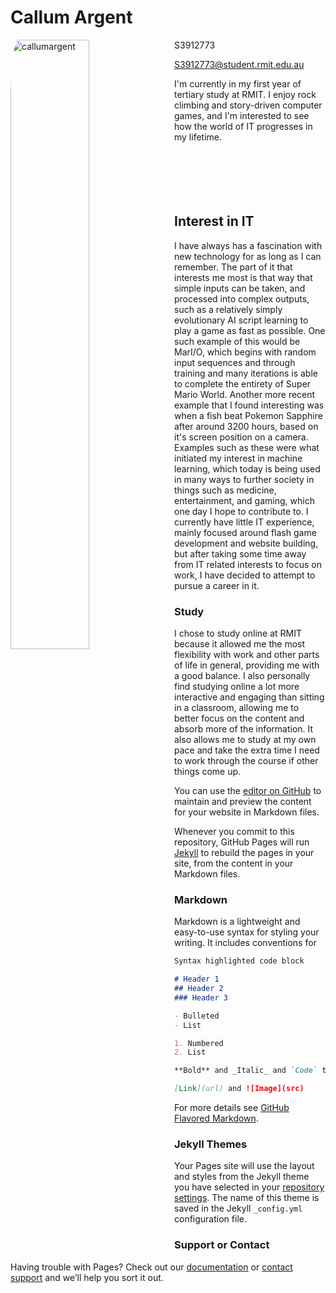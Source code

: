 # Callum Argent
<img src="https://i.ibb.co/5njtNtn/callumargent.jpg"
     alt="callumargent"
     style="float: left; margin-right: 10px; width: 50%; border-radius: 5%"/>

S3912773

S3912773@student.rmit.edu.au

I'm currently in my first year of tertiary study at RMIT. I enjoy rock climbing and story-driven computer games, and I'm interested to see how the world of IT progresses in my lifetime.
<br>
<br>
<br>
<br>
<br>
<br>
## Interest in IT
I have always has a fascination with new technology for as long as I can remember. The part of it that interests me most is that way that simple inputs can be taken, and processed into complex outputs, such as a relatively simply evolutionary AI script learning to play a game as fast as possible. One such example of this would be MarI/O, which begins with random input sequences and through training and many iterations is able to complete the entirety of Super Mario World. Another more recent example that I found interesting was when a fish beat Pokemon Sapphire after around 3200 hours, based on it's screen position on a camera. Examples such as these were what initiated my interest in machine learning, which today is being used in many ways to further society in things such as medicine, entertainment, and gaming, which one day I hope to contribute to. I currently have little IT experience, mainly focused around flash game development and website building, but after taking some time away from IT related interests to focus on work, I have decided to attempt to pursue a career in it.

### Study
I chose to study online at RMIT because it allowed me the most flexibility with work and other parts of life in general, providing me with a good balance. I also personally find studying online a lot more interactive and engaging than sitting in a classroom, allowing me to better focus on the content and absorb more of the information. It also allows me to study at my own pace and take the extra time I need to work through the course if other things come up.



You can use the [editor on GitHub](https://github.com/callumargent/ITProfile/edit/gh-pages/index.md) to maintain and preview the content for your website in Markdown files.

Whenever you commit to this repository, GitHub Pages will run [Jekyll](https://jekyllrb.com/) to rebuild the pages in your site, from the content in your Markdown files.

### Markdown

Markdown is a lightweight and easy-to-use syntax for styling your writing. It includes conventions for

```markdown
Syntax highlighted code block

# Header 1
## Header 2
### Header 3

- Bulleted
- List

1. Numbered
2. List

**Bold** and _Italic_ and `Code` text

[Link](url) and ![Image](src)
```

For more details see [GitHub Flavored Markdown](https://guides.github.com/features/mastering-markdown/).

### Jekyll Themes

Your Pages site will use the layout and styles from the Jekyll theme you have selected in your [repository settings](https://github.com/callumargent/ITProfile/settings/pages). The name of this theme is saved in the Jekyll `_config.yml` configuration file.

### Support or Contact

Having trouble with Pages? Check out our [documentation](https://docs.github.com/categories/github-pages-basics/) or [contact support](https://support.github.com/contact) and we’ll help you sort it out.
